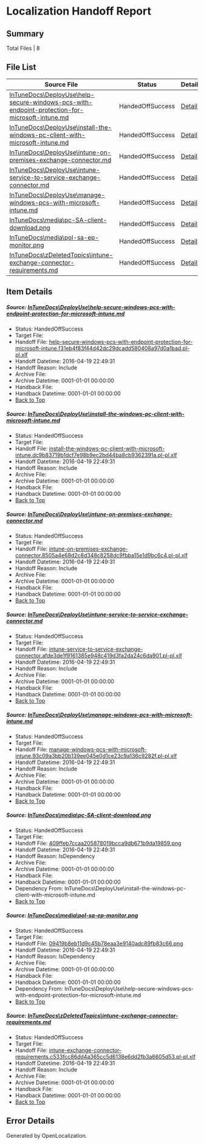 # <a name='report-top'></a> Localization Handoff Report

## Summary
 Total Files | 8

## File List
 Source File | Status | Details 
 ----------- | ------ | ------- 
 [InTuneDocs\DeployUse\help-secure-windows-pcs-with-endpoint-protection-for-microsoft-intune.md](https://github.com/Microsoft/IntuneDocs-pr/blob/e8de87c0ee2e2aee4f56d599b1742139f453848b/InTuneDocs/DeployUse/help-secure-windows-pcs-with-endpoint-protection-for-microsoft-intune.md) | HandedOffSuccess | [Details](#d5d8efe8949ad03dcd833567ef5fe52435e16e0061)
 [InTuneDocs\DeployUse\install-the-windows-pc-client-with-microsoft-intune.md](https://github.com/Microsoft/IntuneDocs-pr/blob/e8de87c0ee2e2aee4f56d599b1742139f453848b/InTuneDocs/DeployUse/install-the-windows-pc-client-with-microsoft-intune.md) | HandedOffSuccess | [Details](#ad8df5727333cb458fc548c4d0e3308478e115ad65)
 [InTuneDocs\DeployUse\intune-on-premises-exchange-connector.md](https://github.com/Microsoft/IntuneDocs-pr/blob/e8de87c0ee2e2aee4f56d599b1742139f453848b/InTuneDocs/DeployUse/intune-on-premises-exchange-connector.md) | HandedOffSuccess | [Details](#918243f549e2ff5a8b7d793bd718a21f0e0a85a067)
 [InTuneDocs\DeployUse\intune-service-to-service-exchange-connector.md](https://github.com/Microsoft/IntuneDocs-pr/blob/e8de87c0ee2e2aee4f56d599b1742139f453848b/InTuneDocs/DeployUse/intune-service-to-service-exchange-connector.md) | HandedOffSuccess | [Details](#90d4dbedfac3cb0bb630e390804a883f2b4d5edf68)
 [InTuneDocs\DeployUse\manage-windows-pcs-with-microsoft-intune.md](https://github.com/Microsoft/IntuneDocs-pr/blob/e8de87c0ee2e2aee4f56d599b1742139f453848b/InTuneDocs/DeployUse/manage-windows-pcs-with-microsoft-intune.md) | HandedOffSuccess | [Details](#41269f6ae5abf3916d49c623728026284f247b2a90)
 [InTuneDocs\media\pc-SA-client-download.png](https://github.com/Microsoft/IntuneDocs-pr/blob/e8de87c0ee2e2aee4f56d599b1742139f453848b/InTuneDocs/media/pc-SA-client-download.png) | HandedOffSuccess | [Details](#409ffeb7ccaa205878019bcca9db671b9da198591028)
 [InTuneDocs\media\pol-sa-ep-monitor.png](https://github.com/Microsoft/IntuneDocs-pr/blob/e8de87c0ee2e2aee4f56d599b1742139f453848b/InTuneDocs/media/pol-sa-ep-monitor.png) | HandedOffSuccess | [Details](#09419b8eb11d9c45b78eaa3e9140adc89fb83c661031)
 [InTuneDocs\zDeletedTopics\intune-exchange-connector-requirements.md](https://github.com/Microsoft/IntuneDocs-pr/blob/e8de87c0ee2e2aee4f56d599b1742139f453848b/InTuneDocs/zDeletedTopics/intune-exchange-connector-requirements.md) | HandedOffSuccess | [Details](#922dbb06e22d4b5ffb4524e5f157504077eb14e01451)

## Item Details
##### <a name='d5d8efe8949ad03dcd833567ef5fe52435e16e0061'></a> Source: [InTuneDocs\DeployUse\help-secure-windows-pcs-with-endpoint-protection-for-microsoft-intune.md](https://github.com/Microsoft/IntuneDocs-pr/blob/e8de87c0ee2e2aee4f56d599b1742139f453848b/InTuneDocs/DeployUse/help-secure-windows-pcs-with-endpoint-protection-for-microsoft-intune.md)
* Status: HandedOffSuccess
* Target File: 
* Handoff File: [help-secure-windows-pcs-with-endpoint-protection-for-microsoft-intune.f31eb4f83f44d42dc29dcadd580408a97d0a1bad.pl-pl.xlf](https://github.com/Microsoft/EM.handoff/blob/b2338e86a9f76be3aa1f977a9d8b8d467bffe6d7/ol-handoff/Microsoft/IntuneDocs-pr.pl-pl/master/help-secure-windows-pcs-with-endpoint-protection-for-microsoft-intune.f31eb4f83f44d42dc29dcadd580408a97d0a1bad.pl-pl.xlf)
* Handoff Datetime: 2016-04-19 22:49:31
* Handoff Reason: Include
* Archive File: 
* Archive Datetime: 0001-01-01 00:00:00
* Handback File: 
* Handback Datetime: 0001-01-01 00:00:00
* [Back to Top](#report-top)

##### <a name='ad8df5727333cb458fc548c4d0e3308478e115ad65'></a> Source: [InTuneDocs\DeployUse\install-the-windows-pc-client-with-microsoft-intune.md](https://github.com/Microsoft/IntuneDocs-pr/blob/e8de87c0ee2e2aee4f56d599b1742139f453848b/InTuneDocs/DeployUse/install-the-windows-pc-client-with-microsoft-intune.md)
* Status: HandedOffSuccess
* Target File: 
* Handoff File: [install-the-windows-pc-client-with-microsoft-intune.dc9b83719b1dcf7e98b9ec2bd44ba8cb9362391a.pl-pl.xlf](https://github.com/Microsoft/EM.handoff/blob/b2338e86a9f76be3aa1f977a9d8b8d467bffe6d7/ol-handoff/Microsoft/IntuneDocs-pr.pl-pl/master/install-the-windows-pc-client-with-microsoft-intune.dc9b83719b1dcf7e98b9ec2bd44ba8cb9362391a.pl-pl.xlf)
* Handoff Datetime: 2016-04-19 22:49:31
* Handoff Reason: Include
* Archive File: 
* Archive Datetime: 0001-01-01 00:00:00
* Handback File: 
* Handback Datetime: 0001-01-01 00:00:00
* [Back to Top](#report-top)

##### <a name='918243f549e2ff5a8b7d793bd718a21f0e0a85a067'></a> Source: [InTuneDocs\DeployUse\intune-on-premises-exchange-connector.md](https://github.com/Microsoft/IntuneDocs-pr/blob/e8de87c0ee2e2aee4f56d599b1742139f453848b/InTuneDocs/DeployUse/intune-on-premises-exchange-connector.md)
* Status: HandedOffSuccess
* Target File: 
* Handoff File: [intune-on-premises-exchange-connector.8505a4e68d2c8d348c8258dc9fbba15e1d9bc6c4.pl-pl.xlf](https://github.com/Microsoft/EM.handoff/blob/b2338e86a9f76be3aa1f977a9d8b8d467bffe6d7/ol-handoff/Microsoft/IntuneDocs-pr.pl-pl/master/intune-on-premises-exchange-connector.8505a4e68d2c8d348c8258dc9fbba15e1d9bc6c4.pl-pl.xlf)
* Handoff Datetime: 2016-04-19 22:49:31
* Handoff Reason: Include
* Archive File: 
* Archive Datetime: 0001-01-01 00:00:00
* Handback File: 
* Handback Datetime: 0001-01-01 00:00:00
* [Back to Top](#report-top)

##### <a name='90d4dbedfac3cb0bb630e390804a883f2b4d5edf68'></a> Source: [InTuneDocs\DeployUse\intune-service-to-service-exchange-connector.md](https://github.com/Microsoft/IntuneDocs-pr/blob/e8de87c0ee2e2aee4f56d599b1742139f453848b/InTuneDocs/DeployUse/intune-service-to-service-exchange-connector.md)
* Status: HandedOffSuccess
* Target File: 
* Handoff File: [intune-service-to-service-exchange-connector.afde3de1f9161385e948c419d3fa2da24c6da901.pl-pl.xlf](https://github.com/Microsoft/EM.handoff/blob/b2338e86a9f76be3aa1f977a9d8b8d467bffe6d7/ol-handoff/Microsoft/IntuneDocs-pr.pl-pl/master/intune-service-to-service-exchange-connector.afde3de1f9161385e948c419d3fa2da24c6da901.pl-pl.xlf)
* Handoff Datetime: 2016-04-19 22:49:31
* Handoff Reason: Include
* Archive File: 
* Archive Datetime: 0001-01-01 00:00:00
* Handback File: 
* Handback Datetime: 0001-01-01 00:00:00
* [Back to Top](#report-top)

##### <a name='41269f6ae5abf3916d49c623728026284f247b2a90'></a> Source: [InTuneDocs\DeployUse\manage-windows-pcs-with-microsoft-intune.md](https://github.com/Microsoft/IntuneDocs-pr/blob/e8de87c0ee2e2aee4f56d599b1742139f453848b/InTuneDocs/DeployUse/manage-windows-pcs-with-microsoft-intune.md)
* Status: HandedOffSuccess
* Target File: 
* Handoff File: [manage-windows-pcs-with-microsoft-intune.93c09a3bb20b139ee045e0d1ce23c9a136c9282f.pl-pl.xlf](https://github.com/Microsoft/EM.handoff/blob/b2338e86a9f76be3aa1f977a9d8b8d467bffe6d7/ol-handoff/Microsoft/IntuneDocs-pr.pl-pl/master/manage-windows-pcs-with-microsoft-intune.93c09a3bb20b139ee045e0d1ce23c9a136c9282f.pl-pl.xlf)
* Handoff Datetime: 2016-04-19 22:49:31
* Handoff Reason: Include
* Archive File: 
* Archive Datetime: 0001-01-01 00:00:00
* Handback File: 
* Handback Datetime: 0001-01-01 00:00:00
* [Back to Top](#report-top)

##### <a name='409ffeb7ccaa205878019bcca9db671b9da198591028'></a> Source: [InTuneDocs\media\pc-SA-client-download.png](https://github.com/Microsoft/IntuneDocs-pr/blob/e8de87c0ee2e2aee4f56d599b1742139f453848b/InTuneDocs/media/pc-SA-client-download.png)
* Status: HandedOffSuccess
* Target File: 
* Handoff File: [409ffeb7ccaa205878019bcca9db671b9da19859.png](https://github.com/Microsoft/EM.handoff/blob/b2338e86a9f76be3aa1f977a9d8b8d467bffe6d7/ol-handoff/Microsoft/IntuneDocs-pr.pl-pl/master/409ffeb7ccaa205878019bcca9db671b9da19859.png)
* Handoff Datetime: 2016-04-19 22:49:31
* Handoff Reason: IsDependency
* Archive File: 
* Archive Datetime: 0001-01-01 00:00:00
* Handback File: 
* Handback Datetime: 0001-01-01 00:00:00
* Dependency From: InTuneDocs\DeployUse\install-the-windows-pc-client-with-microsoft-intune.md
* [Back to Top](#report-top)

##### <a name='09419b8eb11d9c45b78eaa3e9140adc89fb83c661031'></a> Source: [InTuneDocs\media\pol-sa-ep-monitor.png](https://github.com/Microsoft/IntuneDocs-pr/blob/e8de87c0ee2e2aee4f56d599b1742139f453848b/InTuneDocs/media/pol-sa-ep-monitor.png)
* Status: HandedOffSuccess
* Target File: 
* Handoff File: [09419b8eb11d9c45b78eaa3e9140adc89fb83c66.png](https://github.com/Microsoft/EM.handoff/blob/b2338e86a9f76be3aa1f977a9d8b8d467bffe6d7/ol-handoff/Microsoft/IntuneDocs-pr.pl-pl/master/09419b8eb11d9c45b78eaa3e9140adc89fb83c66.png)
* Handoff Datetime: 2016-04-19 22:49:31
* Handoff Reason: IsDependency
* Archive File: 
* Archive Datetime: 0001-01-01 00:00:00
* Handback File: 
* Handback Datetime: 0001-01-01 00:00:00
* Dependency From: InTuneDocs\DeployUse\help-secure-windows-pcs-with-endpoint-protection-for-microsoft-intune.md
* [Back to Top](#report-top)

##### <a name='922dbb06e22d4b5ffb4524e5f157504077eb14e01451'></a> Source: [InTuneDocs\zDeletedTopics\intune-exchange-connector-requirements.md](https://github.com/Microsoft/IntuneDocs-pr/blob/e8de87c0ee2e2aee4f56d599b1742139f453848b/InTuneDocs/zDeletedTopics/intune-exchange-connector-requirements.md)
* Status: HandedOffSuccess
* Target File: 
* Handoff File: [intune-exchange-connector-requirements.c533fcc86dd4a365cc5d6138e6dd2fb3a6605d53.pl-pl.xlf](https://github.com/Microsoft/EM.handoff/blob/b2338e86a9f76be3aa1f977a9d8b8d467bffe6d7/ol-handoff/Microsoft/IntuneDocs-pr.pl-pl/master/intune-exchange-connector-requirements.c533fcc86dd4a365cc5d6138e6dd2fb3a6605d53.pl-pl.xlf)
* Handoff Datetime: 2016-04-19 22:49:31
* Handoff Reason: Include
* Archive File: 
* Archive Datetime: 0001-01-01 00:00:00
* Handback File: 
* Handback Datetime: 0001-01-01 00:00:00
* [Back to Top](#report-top)


## Error Details

Generated by OpenLocalization.
